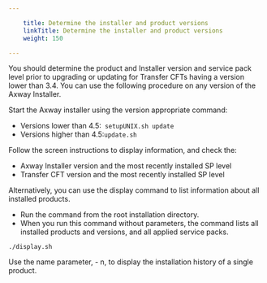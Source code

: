 ```yaml
---

    title: Determine the installer and product versions
    linkTitle: Determine the installer and product versions
    weight: 150

---
```

You should determine the product and Installer version and service pack level prior to upgrading or updating for Transfer CFTs having a version lower than 3.4. You can use the following procedure on any version of the Axway Installer.

Start the Axway installer using the version appropriate command:

- Versions lower than 4.5:<span class="code">` setupUNIX.sh update`</span>
- Versions higher than 4.5:<span class="code">` update.sh `</span>

Follow the screen instructions to display information, and check the:

- Axway Installer version and the most recently installed SP level
- Transfer CFT version and the most recently installed SP level

Alternatively, you can use the display command to list information about all installed products.

- Run the command from the root installation directory.
- When you run this command without parameters, the command lists all installed products and versions, and all applied service packs.

```
./display.sh
```

Use the name parameter, - n, to display the installation history of a single product.
